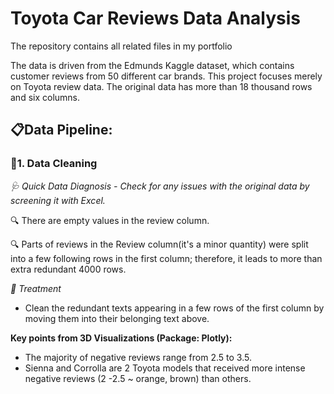 # Toyota Car Reviews Data Analysis
The repository contains all related files in my portfolio

The data is driven from the Edmunds Kaggle dataset, which contains customer reviews from 50 different car brands.
This project focuses merely on Toyota review data. The original data has more than 18 thousand rows and six columns. 

## 📋Data Pipeline: 

### 📌1. Data Cleaning

*🩺 Quick Data Diagnosis - Check for any issues with the original data by screening it with Excel.*

   🔍 There are empty values in the review column.
   
  🔍 Parts of reviews in the Review column(it's a minor quantity) were split into a few following rows in the first column; therefore, it leads to more than extra redundant 4000 rows.

*💊 Treatment*
* Clean the redundant texts appearing in a few rows of the first column by moving them into their belonging text above.

**Key points from 3D Visualizations (Package: Plotly):**
- The majority of negative reviews range from 2.5 to 3.5.
- Sienna and Corrolla are 2 Toyota models that received more intense negative reviews (2 -2.5 ~ orange, brown) than others. 
